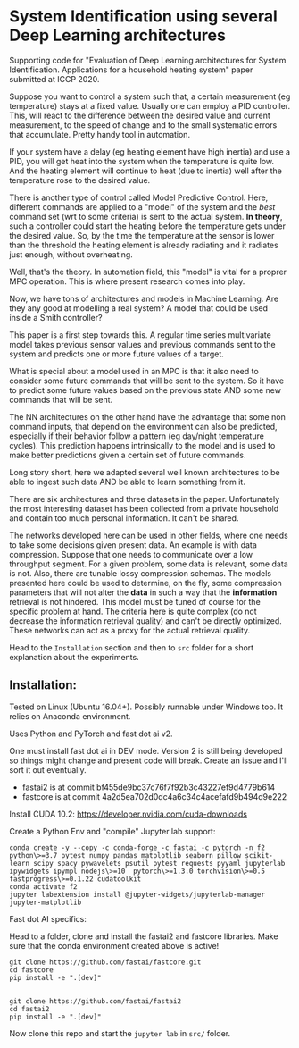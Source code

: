 # System Identification using several Deep Learning architectures


Supporting code for "Evaluation of Deep Learning architectures for System Identification. Applications for a household 
heating system" paper submitted at ICCP 2020.

Suppose you want to control a system such that, a certain measurement (eg temperature) stays at a fixed value. Usually one can
employ a PID controller. This, will react to the difference between the desired value and current measurement, to the speed of
change and to the small systematic errors that accumulate. Pretty handy tool in automation.

If your system have a delay (eg heating element have high inertia) and use a PID, you will get heat into the system when the temperature is quite low.
And the heating element will continue to heat (due to inertia) well after the temperature rose to the desired value.

There is another type of control called Model Predictive Control. Here, different commands are applied to a "model" of the
system and the *best* command set (wrt to some criteria) is sent to the actual system. **In theory**, such a controller
could start the heating before the temperature gets under the desired value. So, by the time the temperature at the sensor
is lower than the threshold the heating element is already radiating and it radiates just enough, without overheating.


Well, that's the theory. In automation field, this "model" is vital for a proprer MPC operation. This is where present research
comes into play.

Now, we have tons of architectures and models in Machine Learning. Are they any good at modelling a real system? A model that 
could be used inside a Smith controller?

This paper is a first step towards this. A regular time series multivariate model takes previous sensor values and 
previous commands sent to the system and predicts one or more future values of a target.

What is special about a model used in an MPC is that it also need to consider some future commands that will be sent
to the system. So it have to predict some future values based on the previous state AND some new commands that will be sent.

The NN architectures on the other hand have the advantage that some non command inputs, that depend on the environment
can also be predicted, especially if their behavior follow a pattern (eg day/night temperature cycles). This prediction
happens intrinsically to the model and is used to make better predictions given a certain set of future commands. 

Long story short, here we adapted several well known architectures to be able to ingest such data AND be able to learn
something from it.

There are six architectures and three datasets in the paper. Unfortunately the most interesting dataset has been collected from a 
private household and contain too much personal information. It can't be shared.

The networks developed here can be used in other fields, where one needs to take some decisions given present
data. An example is with data compression. Suppose that one needs to communicate over a low throughput segment.
For a given problem, some data is relevant, some data is not. Also, there are tunable lossy compression schemas. The models
presented here could be used to determine, on the fly, some compression parameters that will not alter the **data** in such
a way that the **information** retrieval is not hindered. This model must be tuned of course for the specific problem 
at hand. The criteria here is quite complex (do not decrease the information retrieval quality) and can't be directly
optimized. These networks can act as a proxy for the actual retrieval quality.
 
Head to the ``Installation`` section and then to ``src`` folder for a short explanation about the experiments.
 

## Installation:

Tested on Linux (Ubuntu 16.04+). Possibly runnable under Windows too. It relies on Anaconda environment.

Uses Python and PyTorch and fast dot ai v2. 

One must install fast dot ai in DEV mode. Version 2 is still being developed so things might change and present code will break. 
Create an issue and I'll sort it out eventually.

 * fastai2 is at commit bf455de9bc37c76f7f92b3c43227ef9d4779b614
 * fastcore is at commit 4a2d5ea702d0dc4a6c34c4acefafd9b494d9e222

Install CUDA 10.2: https://developer.nvidia.com/cuda-downloads

Create a Python Env and "compile" Jupyter lab support:

    conda create -y --copy -c conda-forge -c fastai -c pytorch -n f2 python\>=3.7 pytest numpy pandas matplotlib seaborn pillow scikit-learn scipy spacy pywavelets psutil pytest requests pyyaml jupyterlab ipywidgets ipympl nodejs\>=10  pytorch\>=1.3.0 torchvision\>=0.5 fastprogress\>=0.1.22 cudatoolkit 
    conda activate f2
    jupyter labextension install @jupyter-widgets/jupyterlab-manager jupyter-matplotlib

Fast dot AI specifics:

Head to a folder, clone and install the fastai2 and fastcore libraries. Make sure that the conda environment created above
is active! 

    git clone https://github.com/fastai/fastcore.git
    cd fastcore
    pip install -e ".[dev]"


    git clone https://github.com/fastai/fastai2
    cd fastai2
    pip install -e ".[dev]"

Now clone this repo and start the ``jupyter lab`` in ``src/`` folder.

 
